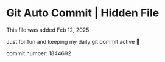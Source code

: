 # Git Auto Commit | Hidden File

This file was added Feb 12, 2025

Just for fun and keeping my daily git commit active 🤪

commit number: 1844692

